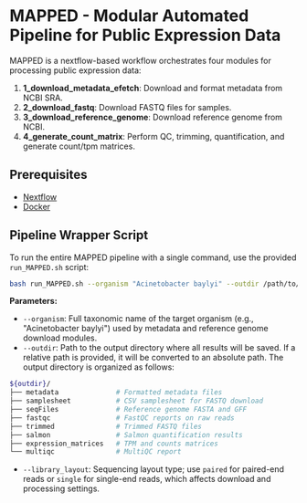 # MAPPED - Modular Automated Pipeline for Public Expression Data

MAPPED is a nextflow-based workflow orchestrates four modules for processing public expression data:

1. **1_download_metadata_efetch**: Download and format metadata from NCBI SRA.
2. **2_download_fastq**: Download FASTQ files for samples.
3. **3_download_reference_genome**: Download reference genome from NCBI.
4. **4_generate_count_matrix**: Perform QC, trimming, quantification, and generate count/tpm matrices.

## Prerequisites

- [Nextflow](https://www.nextflow.io/)
- [Docker](https://www.docker.com/)

## Pipeline Wrapper Script

To run the entire MAPPED pipeline with a single command, use the provided `run_MAPPED.sh` script:

```bash
bash run_MAPPED.sh --organism "Acinetobacter baylyi" --outdir /path/to/output --library_layout paired
```

**Parameters:**

- `--organism`: Full taxonomic name of the target organism (e.g., "Acinetobacter baylyi") used by metadata and reference genome download modules.
- `--outdir`: Path to the output directory where all results will be saved. If a relative path is provided, it will be converted to an absolute path. The output directory is organized as follows:

```bash
${outdir}/
├── metadata              # Formatted metadata files
├── samplesheet           # CSV samplesheet for FASTQ download
├── seqFiles              # Reference genome FASTA and GFF
├── fastqc                # FastQC reports on raw reads
├── trimmed               # Trimmed FASTQ files
├── salmon                # Salmon quantification results
├── expression_matrices   # TPM and counts matrices
└── multiqc               # MultiQC report
```
- `--library_layout`: Sequencing layout type; use `paired` for paired-end reads or `single` for single-end reads, which affects download and processing settings.


